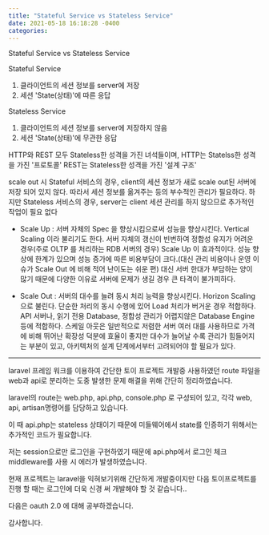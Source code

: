 ```yaml
---
title: "Stateful Service vs Stateless Service"
date: 2021-05-18 16:18:28 -0400
categories:
---
```


Stateful Service vs Stateless Service

Stateful Service
1. 클라이언트의 세션 정보를 server에 저장
2. 세션 'State(상태)'에 따른 응답

Stateless Service
1. 클라이언트의 세션 정보를 server에 저장하지 않음
2. 세션 'State(상태)'에 무관한 응답

HTTP와 REST 모두 Stateless한 성격을 가진 녀석들이며,
HTTP는 Statelss한 성격을 가진 '프로토콜'
REST는  Stateless한 성격을 가진 '설계 구조'

scale out 시 Stateful 서비스의 경우, client의 세션 정보가 새로 scale out된 서버에 저장 되어 있지 않다.
따라서 세션 정보를 옮겨주는 등의 부수적인 관리가 필요하다.
하지만 Stateless 서비스의 경우, server는 client 세션 관리를 하지 않으므로 추가적인 작업이 필요 없다

* Scale Up : 
서버 자체의 Spec 을 향상시킴으로써 성능을 향상시킨다.
Vertical Scaling 이라 불리기도 한다.
서버 자체의 갱신이 빈번하여 정합성 유지가 어려운 경우(주로 OLTP 를 처리하는 RDB 서버의 경우) Scale Up 이 효과적이다.
성능 향상에 한계가 있으며 성능 증가에 따른 비용부담이 크다.(대신 관리 비용이나 운영 이슈가 Scale Out 에 비해 적어 난이도는 쉬운 편)
대신 서버 한대가 부담하는 양이 많기 때문에 다양한 이유로 서버에 문제가 생길 경우 큰 타격이 불가피하다.

* Scale Out :
서버의 대수를 늘려 동시 처리 능력을 향상시킨다.
Horizon Scaling 으로 불린다.
단순한 처리의 동시 수행에 있어 Load 처리가 버거운 경우 적합하다.
API 서버나, 읽기 전용 Database, 정합성 관리가 어렵지않은 Database Engine 등에 적합하다.
스케일 아웃은 일반적으로 저렴한 서버 여러 대를 사용하므로 가격에 비해 뛰어난 확장성 덕분에 효율이 좋지만 대수가 늘어날 수록 관리가 힘들어지는 부분이 있고, 아키텍처의 설계 단계에서부터 고려되어야 할 필요가 있다.

---

laravel 프레임 워크를 이용하여 간단한 토이 프로젝트 개발중 사용하였던 route 파일을 web과 api로 분리하는 도중 발생한 문제 해결을 위해 간단히 정리하였습니다.

laravel의 route는 web.php, api.php, console.php 로 구성되어 있고, 각각 web, api, artisan명령어를 담당하고 있습니다.

이 때 api.php는 stateless 상태이기 때문에 미들웨어에서 state를 인증하기 위해서는 추가적인 코드가 필요합니다.

저는 session으로만 로그인을 구현하였기 때문에 api.php에서 로그인 체크 middleware를 사용 시 에러가 발생하였습니다.

현재 프로젝트는 laravel을 익혀보기위해 간단하게 개발중이지만 다음 토이프로젝트를 진행 할 때는 로그인에 더욱 신경 써 개발해야 할 것 같습니다..

다음은 oauth 2.0 에 대해 공부하겠습니다.

감사합니다.

